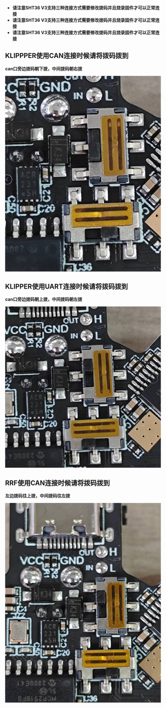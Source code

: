 * **请注意SHT36 V3支持三种连接方式需要修改拨码并且烧录固件才可以正常连接**
* **请注意SHT36 V3支持三种连接方式需要修改拨码并且烧录固件才可以正常连接**
* **请注意SHT36 V3支持三种连接方式需要修改拨码并且烧录固件才可以正常连接**



## KLIPPPER使用CAN连接时候请将拨码拨到

**can口旁边拨码朝下拨，中间拨码朝右拨**

![DIP](../../images/boards/fly_sht36_v3/DIP.png)

## KLIPPER使用UART连接时候请将拨码拨到

**can口旁边拨码朝上拨，中间拨码朝左拨**

![DIP](../../images/boards/fly_sht36_v3/UART.png)

## RRF使用CAN连接时候请将拨码拨到

**左边拨码往上拨，中间拨码往左拨**

![DIP](../../images/boards/fly_sht36_v3/RRF.png)
